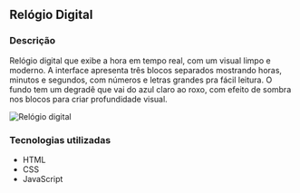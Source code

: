 ## Relógio Digital

### Descrição

Relógio digital que exibe a hora em tempo real, com um visual limpo e moderno. A interface apresenta três blocos separados mostrando horas, minutos e segundos, com números e letras grandes pra fácil leitura. O fundo tem um degradê que vai do azul claro ao roxo, com efeito de sombra nos blocos para criar profundidade visual.

![Relógio digital](https://github.com/user-attachments/assets/e530afa3-ff6b-494c-bf36-829e9409cda7)

### Tecnologias utilizadas

* HTML
* CSS
* JavaScript
